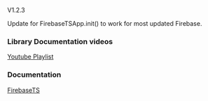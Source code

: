 V1.2.3

Update for FirebaseTSApp.init() to work for most updated Firebase.


<h3>Library Documentation videos</h3>

[Youtube Playlist](https://www.youtube.com/playlist?list=PLfamdLYuDv-Kt3BwW8Ib7brBc8L0C4GJv)

<h3>Documentation</h3>

[FirebaseTS](https://codeible.com/view/course/inGXZQSL9Xp7X7iSzuyZ)